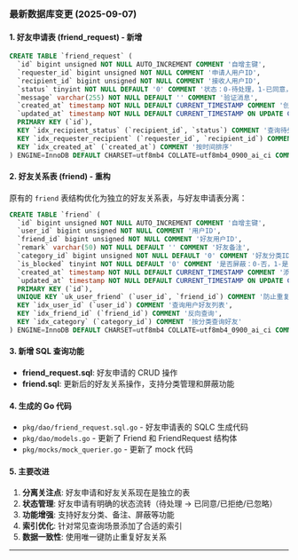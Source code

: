 ### 最新数据库变更 (2025-09-07)

#### 1. 好友申请表 (friend_request) - 新增

```sql
CREATE TABLE `friend_request` (
  `id` bigint unsigned NOT NULL AUTO_INCREMENT COMMENT '自增主键',
  `requester_id` bigint unsigned NOT NULL COMMENT '申请人用户ID',
  `recipient_id` bigint unsigned NOT NULL COMMENT '接收人用户ID',
  `status` tinyint NOT NULL DEFAULT '0' COMMENT '状态：0-待处理，1-已同意，2-已拒绝，3-已忽略',
  `message` varchar(255) NOT NULL DEFAULT '' COMMENT '验证消息',
  `created_at` timestamp NOT NULL DEFAULT CURRENT_TIMESTAMP COMMENT '创建时间',
  `updated_at` timestamp NOT NULL DEFAULT CURRENT_TIMESTAMP ON UPDATE CURRENT_TIMESTAMP COMMENT '更新时间',
  PRIMARY KEY (`id`),
  KEY `idx_recipient_status` (`recipient_id`, `status`) COMMENT '查询待处理申请',
  KEY `idx_requester_recipient` (`requester_id`, `recipient_id`) COMMENT '防重复申请查询',
  KEY `idx_created_at` (`created_at`) COMMENT '按时间排序'
) ENGINE=InnoDB DEFAULT CHARSET=utf8mb4 COLLATE=utf8mb4_0900_ai_ci COMMENT='好友申请表';
```

#### 2. 好友关系表 (friend) - 重构

原有的 `friend` 表结构优化为独立的好友关系表，与好友申请表分离：

```sql
CREATE TABLE `friend` (
  `id` bigint unsigned NOT NULL AUTO_INCREMENT COMMENT '自增主键',
  `user_id` bigint unsigned NOT NULL COMMENT '用户ID',
  `friend_id` bigint unsigned NOT NULL COMMENT '好友用户ID',
  `remark` varchar(50) NOT NULL DEFAULT '' COMMENT '好友备注',
  `category_id` bigint unsigned NOT NULL DEFAULT '0' COMMENT '好友分类ID，0为默认分组',
  `is_blocked` tinyint NOT NULL DEFAULT '0' COMMENT '是否屏蔽：0-否，1-是',
  `created_at` timestamp NOT NULL DEFAULT CURRENT_TIMESTAMP COMMENT '添加时间',
  `updated_at` timestamp NOT NULL DEFAULT CURRENT_TIMESTAMP ON UPDATE CURRENT_TIMESTAMP COMMENT '更新时间',
  PRIMARY KEY (`id`),
  UNIQUE KEY `uk_user_friend` (`user_id`, `friend_id`) COMMENT '防止重复好友关系',
  KEY `idx_user_id` (`user_id`) COMMENT '查询用户好友列表',
  KEY `idx_friend_id` (`friend_id`) COMMENT '反向查询',
  KEY `idx_category` (`category_id`) COMMENT '按分类查询好友'
) ENGINE=InnoDB DEFAULT CHARSET=utf8mb4 COLLATE=utf8mb4_0900_ai_ci COMMENT='好友关系表';
```

#### 3. 新增 SQL 查询功能

- **friend_request.sql**: 好友申请的 CRUD 操作
- **friend.sql**: 更新后的好友关系操作，支持分类管理和屏蔽功能

#### 4. 生成的 Go 代码

- `pkg/dao/friend_request.sql.go` - 好友申请表的 SQLC 生成代码
- `pkg/dao/models.go` - 更新了 Friend 和 FriendRequest 结构体
- `pkg/mocks/mock_querier.go` - 更新了 mock 代码

#### 5. 主要改进

1. **分离关注点**: 好友申请和好友关系现在是独立的表
2. **状态管理**: 好友申请有明确的状态流转（待处理 → 已同意/已拒绝/已忽略）
3. **功能增强**: 支持好友分类、备注、屏蔽等功能
4. **索引优化**: 针对常见查询场景添加了合适的索引
5. **数据一致性**: 使用唯一键防止重复好友关系

---
